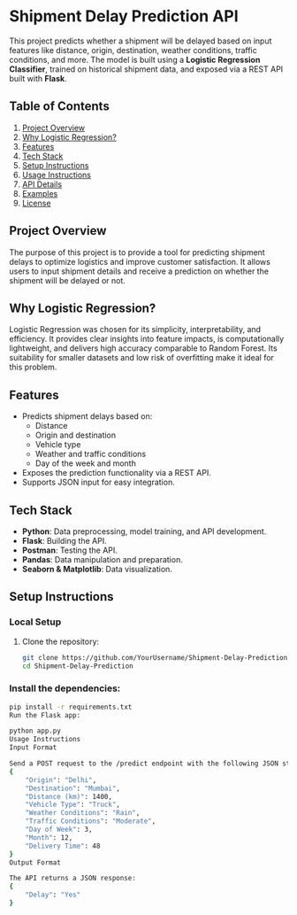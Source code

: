 # Shipment Delay Prediction API

This project predicts whether a shipment will be delayed based on input features like distance, origin, destination, weather conditions, traffic conditions, and more. The model is built using a **Logistic Regression Classifier**, trained on historical shipment data, and exposed via a REST API built with **Flask**.

## Table of Contents

1. [Project Overview](#project-overview)
2. [Why Logistic Regression?](#why-logistic-regression)
3. [Features](#features)
4. [Tech Stack](#tech-stack)
5. [Setup Instructions](#setup-instructions)
6. [Usage Instructions](#usage-instructions)
7. [API Details](#api-details)
8. [Examples](#examples)
9. [License](#license)

## Project Overview

The purpose of this project is to provide a tool for predicting shipment delays to optimize logistics and improve customer satisfaction. It allows users to input shipment details and receive a prediction on whether the shipment will be delayed or not.

## Why Logistic Regression?

Logistic Regression was chosen for its simplicity, interpretability, and efficiency. It provides clear insights into feature impacts, is computationally lightweight, and delivers high accuracy comparable to Random Forest. Its suitability for smaller datasets and low risk of overfitting make it ideal for this problem.

## Features

- Predicts shipment delays based on:
  - Distance
  - Origin and destination
  - Vehicle type
  - Weather and traffic conditions
  - Day of the week and month
- Exposes the prediction functionality via a REST API.
- Supports JSON input for easy integration.

## Tech Stack

- **Python**: Data preprocessing, model training, and API development.
- **Flask**: Building the API.
- **Postman**: Testing the API.
- **Pandas**: Data manipulation and preparation.
- **Seaborn & Matplotlib**: Data visualization.

## Setup Instructions

### Local Setup

1. Clone the repository:
   ```bash
   git clone https://github.com/YourUsername/Shipment-Delay-Prediction.git
   cd Shipment-Delay-Prediction
### Install the dependencies:

```bash
pip install -r requirements.txt
Run the Flask app:

python app.py
Usage Instructions
Input Format

Send a POST request to the /predict endpoint with the following JSON structure:
{
    "Origin": "Delhi",
    "Destination": "Mumbai",
    "Distance (km)": 1400,
    "Vehicle Type": "Truck",
    "Weather Conditions": "Rain",
    "Traffic Conditions": "Moderate",
    "Day of Week": 3,
    "Month": 12,
    "Delivery Time": 48
}
Output Format

The API returns a JSON response:
{
    "Delay": "Yes"
}

